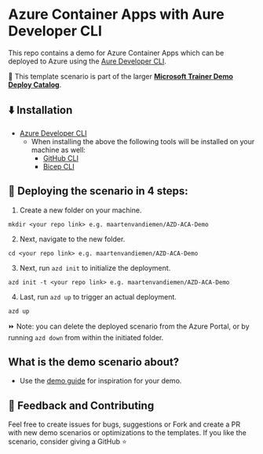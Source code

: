 # Azure Container Apps with Aure Developer CLI

This repo contains a demo for Azure Container Apps which can be deployed to Azure using the [Aure Developer CLI](https://learn.microsoft.com/en-us/azure/developer/azure-developer-cli/overview). 

💪 This template scenario is part of the larger **[Microsoft Trainer Demo Deploy Catalog](https://aka.ms/trainer-demo-deploy)**.

## ⬇️ Installation
- [Azure Developer CLI](https://learn.microsoft.com/en-us/azure/developer/azure-developer-cli/install-azd)
    - When installing the above the following tools will be installed on your machine as well:
        - [GitHub CLI](https://cli.github.com)
        - [Bicep CLI](https://learn.microsoft.com/en-us/azure/azure-resource-manager/bicep/install)

## 🚀 Deploying the scenario in 4 steps:

1. Create a new folder on your machine.
```
mkdir <your repo link> e.g. maartenvandiemen/AZD-ACA-Demo
```
2. Next, navigate to the new folder.
```
cd <your repo link> e.g. maartenvandiemen/AZD-ACA-Demo
```
3. Next, run `azd init` to initialize the deployment.
```
azd init -t <your repo link> e.g. maartenvandiemen/AZD-ACA-Demo
```
4. Last, run `azd up` to trigger an actual deployment.
```
azd up
```

⏩ Note: you can delete the deployed scenario from the Azure Portal, or by running ```azd down``` from within the initiated folder.

## What is the demo scenario about?

- Use the [demo guide](demoguide/demoguide.md) for inspiration for your demo.

## 💭 Feedback and Contributing
Feel free to create issues for bugs, suggestions or Fork and create a PR with new demo scenarios or optimizations to the templates. 
If you like the scenario, consider giving a GitHub ⭐
